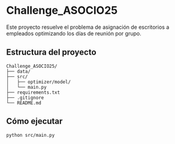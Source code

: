 # Challenge_ASOCIO25

Este proyecto resuelve el problema de asignación de escritorios a empleados optimizando los días de reunión por grupo.

## Estructura del proyecto

```
Challenge_ASOCIO25/
├── data/
├── src/
│   ├── optimizer/model/
│   └── main.py
├── requirements.txt
├── .gitignore
└── README.md
```

## Cómo ejecutar

```bash
python src/main.py
```

